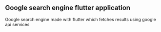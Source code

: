 ## Google search engine flutter application
Google search engine made with flutter which fetches results using google api services

